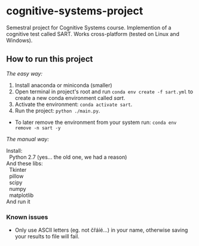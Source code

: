 # cognitive-systems-project

Semestral project for Cognitive Systems course. Implemention of a cognitive test called SART. Works cross-platform (tested on Linux and Windows).

## How to run this project
_The easy way:_  

1. Install anaconda or miniconda (smaller)
2. Open terminal in project's root and run ``conda env create -f sart.yml`` to create a new conda environment called _sart_.
3. Activate the environment: ``conda activate sart``.
4. Run the project: ``python ./main.py``.

- To later remove the environment from your system run: ``conda env remove -n sart -y``
  
_The manual way:_  
  
Install:  
&nbsp;&nbsp;Python 2.7 (yes... the old one, we had a reason)  
And these libs:  
&nbsp;&nbsp;Tkinter  
&nbsp;&nbsp;pillow  
&nbsp;&nbsp;scipy  
&nbsp;&nbsp;numpy  
&nbsp;&nbsp;matplotlib  
And run it

### Known issues

- Only use ASCII letters (eg. not čřáíé...) in your name, otherwise saving your results to file will fail.
